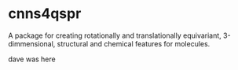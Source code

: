 # cnns4qspr
A package for creating rotationally and translationally equivariant, 3-dimmensional, structural and chemical features for molecules. 

dave was here
